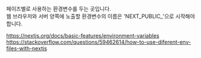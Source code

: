 페이즈별로 사용하는 환경변수를 두는 곳입니다.  
웹 브라우저와 서버 양쪽에 노출할 환경변수의 이름은 'NEXT_PUBLIC_'으로 시작해야 합니다.  

https://nextjs.org/docs/basic-features/environment-variables
https://stackoverflow.com/questions/59462614/how-to-use-diferent-env-files-with-nextjs
